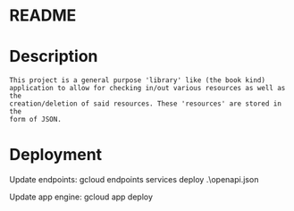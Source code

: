 # README

# Description
    This project is a general purpose 'library' like (the book kind)
    application to allow for checking in/out various resources as well as the
    creation/deletion of said resources. These 'resources' are stored in the
    form of JSON.

# Deployment

Update endpoints:
gcloud endpoints services deploy .\openapi.json

Update app engine:
gcloud app deploy
